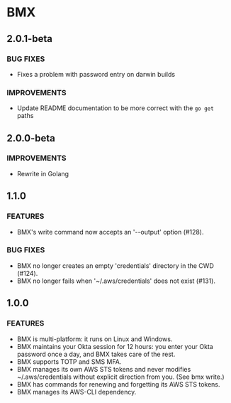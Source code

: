 # BMX

## 2.0.1-beta
### BUG FIXES
* Fixes a problem with password entry on darwin builds
### IMPROVEMENTS
* Update README documentation to be more correct with the `go get` paths

## 2.0.0-beta
### IMPROVEMENTS
* Rewrite in Golang

## 1.1.0
### FEATURES
* BMX's write command now accepts an '--output' option (#128).

### BUG FIXES
* BMX no longer creates an empty 'credentials' directory in the CWD (#124).
* BMX no longer fails when '~/.aws/credentials' does not exist (#131).

## 1.0.0
### FEATURES
* BMX is multi-platform: it runs on Linux and Windows.
* BMX maintains your Okta session for 12 hours: you enter your Okta password once a day, and BMX takes care of the rest.
* BMX supports TOTP and SMS MFA.
* BMX manages its own AWS STS tokens and never modifies ~/.aws/credentials without explicit direction from you. (See bmx write.)
* BMX has commands for renewing and forgetting its AWS STS tokens.
* BMX manages its AWS-CLI dependency.
